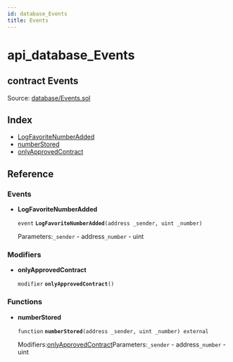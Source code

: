 ```yaml
---
id: database_Events
title: Events
---
```


# api\_database\_Events

## contract Events

Source: [database/Events.sol](https://github.com/MyBitFoundation/MyBit-Network.tech//blob/v0.0.0/contracts/database/Events.sol)

## Index

* [LogFavoriteNumberAdded](https://github.com/MyBitFoundation/MyBit-Network.tech/tree/9bb35f4e2608f44c29e1b398fa64e00a295d0ed2/docgen/docs/database_Events.html#LogFavoriteNumberAdded)
* [numberStored](https://github.com/MyBitFoundation/MyBit-Network.tech/tree/9bb35f4e2608f44c29e1b398fa64e00a295d0ed2/docgen/docs/database_Events.html#numberStored)
* [onlyApprovedContract](https://github.com/MyBitFoundation/MyBit-Network.tech/tree/9bb35f4e2608f44c29e1b398fa64e00a295d0ed2/docgen/docs/database_Events.html#onlyApprovedContract)

## Reference

### Events

* **LogFavoriteNumberAdded**

  `event` **`LogFavoriteNumberAdded`**`(address _sender, uint _number)`

  Parameters:`_sender` - address`_number` - uint

### Modifiers

* **onlyApprovedContract**

  `modifier` **`onlyApprovedContract`**`()`

### Functions

* **numberStored**

  `function` **`numberStored`**`(address _sender, uint _number) external`

  Modifiers:[onlyApprovedContract](https://github.com/MyBitFoundation/MyBit-Network.tech/tree/9bb35f4e2608f44c29e1b398fa64e00a295d0ed2/docgen/docs/database_Events.html#onlyApprovedContract)Parameters:`_sender` - address`_number` - uint

